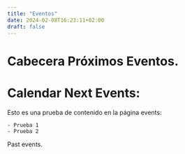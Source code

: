 ```yaml
---
title: "Eventos"
date: 2024-02-08T16:23:11+02:00
draft: false
---
```


# Cabecera Próximos Eventos.
# Calendar Next Events:

Esto es una prueba de contenido en la página events:

	- Prueba 1
	- Prueba 2

Past events.
